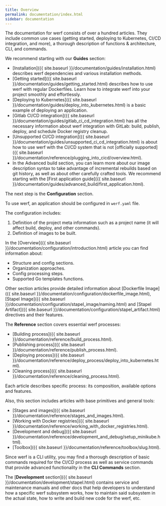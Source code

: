 ```yaml
---
title: Overview
permalink: documentation/index.html
sidebar: documentation
---
```


The documentation for werf consists of over a hundred articles. They include common use cases (getting started, deploying to Kubernetes, CI/CD integration, and more), a thorough description of functions & architecture, CLI, and commands.

We recommend starting with our **Guides** section:

- [Installation]({{ site.baseurl }}/documentation/guides/installation.html) describes werf dependencies and various installation methods.
- [Getting started]({{ site.baseurl }}/documentation/guides/getting_started.html) describes how to use werf with regular Dockerfiles. Learn how to integrate werf into your project smoothly and effortlessly.
- [Deploying to Kubernetes]({{ site.baseurl }}/documentation/guides/deploy_into_kubernetes.html) is a basic example of deploying an application.
- [Gitlab CI/CD integration]({{ site.baseurl }}/documentation/guides/gitlab_ci_cd_integration.html) has all the necessary information about werf integration with GitLab: build, publish, deploy, and schedule Docker registry cleanup.
- [Unsupported CI/CD integration]({{ site.baseurl }}/documentation/guides/unsupported_ci_cd_integration.html) is about how to use werf with the CI/CD system that is not [officially supported]({{ site.baseurl }}/documentation/reference/plugging_into_cicd/overview.html).
- In the Advanced build section, you can learn more about our image description syntax to take advantage of incremental rebuilds based on git history, as well as about other carefully crafted tools. We recommend starting with the [First application guide]({{ site.baseurl }}/documentation/guides/advanced_build/first_application.html).

The next step is the **Configuration** section.

To use werf, an application should be configured in `werf.yaml` file.

The configuration includes:

1. Definition of the project meta information such as a project name (it will affect build, deploy, and other commands).
2. Definition of images to be built.

In the [Overview]({{ site.baseurl }}/documentation/configuration/introduction.html) article you can find information about:

* Structure and config sections.
* Organization approaches.
* Config processing steps.
* Supported Go templates functions.

Other section articles provide detailed information about [Dockerfile Image]({{ site.baseurl }}/documentation/configuration/dockerfile_image.html), [Stapel Image]({{ site.baseurl }}/documentation/configuration/stapel_image/naming.html) and [Stapel Artifact]({{ site.baseurl }}/documentation/configuration/stapel_artifact.html) directives and their features.

The **Reference** section covers essential werf processes:

* [Building process]({{ site.baseurl }}/documentation/reference/build_process.html).
* [Publishing process]({{ site.baseurl }}/documentation/reference/publish_process.html).
* [Deploying process]({{ site.baseurl }}/documentation/reference/deploy_process/deploy_into_kubernetes.html).
* [Cleaning process]({{ site.baseurl }}/documentation/reference/cleaning_process.html).

Each article describes specific process: its composition, available options and features.

Also, this section includes articles with base primitives and general tools:

* [Stages and images]({{ site.baseurl }}/documentation/reference/stages_and_images.html).
* [Working with Docker registries]({{ site.baseurl }}/documentation/reference/working_with_docker_registries.html).
* [Development and debug]({{ site.baseurl }}/documentation/reference/development_and_debug/setup_minikube.html).
* [Toolbox]({{ site.baseurl }}/documentation/reference/toolbox/slug.html).

Since werf is a CLI utility, you may find a thorough description of basic commands required for the CI/CD process as well as service commands that provide advanced functionality in the **CLI Commands** section.

The [**Development** section]({{ site.baseurl }}/documentation/development/stapel.html) contains service and maintenance manuals and other docs that help developers to understand how a specific werf subsystem works, how to maintain said subsystem in the actual state, how to write and build new code for the werf, etc.
